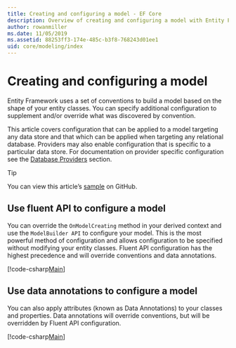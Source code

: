 ```yaml
---
title: Creating and configuring a model - EF Core
description: Overview of creating and configuring a model with Entity Framework Core
author: rowanmiller
ms.date: 11/05/2019
ms.assetid: 88253ff3-174e-485c-b3f8-768243d01ee1
uid: core/modeling/index
---
```

# Creating and configuring a model

Entity Framework uses a set of conventions to build a model based on the shape of your entity classes. You can specify additional configuration to supplement and/or override what was discovered by convention.

This article covers configuration that can be applied to a model targeting any data store and that which can be applied when targeting any relational database. Providers may also enable configuration that is specific to a particular data store. For documentation on provider specific configuration see the [Database Providers](xref:core/providers/index) section.

> [!TIP]  
> You can view this article’s [sample](https://github.com/dotnet/EntityFramework.Docs/tree/master/samples) on GitHub.

## Use fluent API to configure a model

You can override the `OnModelCreating` method in your derived context and use the `ModelBuilder API` to configure your model. This is the most powerful method of configuration and allows configuration to be specified without modifying your entity classes. Fluent API configuration has the highest precedence and will override conventions and data annotations.

[!code-csharp[Main](../../../samples/core/Modeling/FluentAPI/Required.cs?highlight=12-14)]

## Use data annotations to configure a model

You can also apply attributes (known as Data Annotations) to your classes and properties. Data annotations will override conventions, but will be overridden by Fluent API configuration.

[!code-csharp[Main](../../../samples/core/Modeling/DataAnnotations/Required.cs?highlight=15)]
